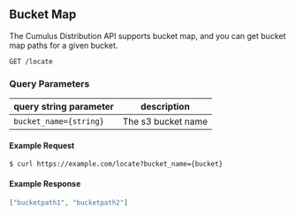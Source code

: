 ## Bucket Map

The Cumulus Distribution API supports bucket map, and you can get bucket map paths for a given bucket.

```
GET /locate
```
### Query Parameters

| query string parameter | description |
| -----  | ----------- |
| `bucket_name={string}`  | The s3 bucket name |

#### Example Request
```curl
$ curl https://example.com/locate?bucket_name={bucket}
```

#### Example Response
```json
["bucketpath1", "bucketpath2"]
```
